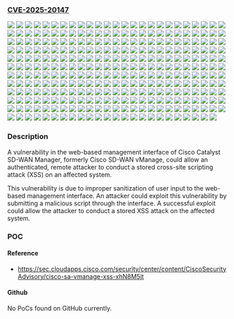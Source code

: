 ### [CVE-2025-20147](https://cve.mitre.org/cgi-bin/cvename.cgi?name=CVE-2025-20147)
![](https://img.shields.io/static/v1?label=Product&message=Cisco%20Catalyst%20SD-WAN%20Manager&color=blue)
![](https://img.shields.io/static/v1?label=Version&message=17.2.10%20&color=brightgreen)
![](https://img.shields.io/static/v1?label=Version&message=17.2.4%20&color=brightgreen)
![](https://img.shields.io/static/v1?label=Version&message=17.2.5%20&color=brightgreen)
![](https://img.shields.io/static/v1?label=Version&message=17.2.6%20&color=brightgreen)
![](https://img.shields.io/static/v1?label=Version&message=17.2.7%20&color=brightgreen)
![](https://img.shields.io/static/v1?label=Version&message=17.2.8%20&color=brightgreen)
![](https://img.shields.io/static/v1?label=Version&message=17.2.9%20&color=brightgreen)
![](https://img.shields.io/static/v1?label=Version&message=18.2.0%20&color=brightgreen)
![](https://img.shields.io/static/v1?label=Version&message=18.3.0%20&color=brightgreen)
![](https://img.shields.io/static/v1?label=Version&message=18.3.1%20&color=brightgreen)
![](https://img.shields.io/static/v1?label=Version&message=18.3.1.1%20&color=brightgreen)
![](https://img.shields.io/static/v1?label=Version&message=18.3.3%20&color=brightgreen)
![](https://img.shields.io/static/v1?label=Version&message=18.3.3.1%20&color=brightgreen)
![](https://img.shields.io/static/v1?label=Version&message=18.3.4%20&color=brightgreen)
![](https://img.shields.io/static/v1?label=Version&message=18.3.5%20&color=brightgreen)
![](https://img.shields.io/static/v1?label=Version&message=18.3.6%20&color=brightgreen)
![](https://img.shields.io/static/v1?label=Version&message=18.3.6.1%20&color=brightgreen)
![](https://img.shields.io/static/v1?label=Version&message=18.3.7%20&color=brightgreen)
![](https://img.shields.io/static/v1?label=Version&message=18.3.8%20&color=brightgreen)
![](https://img.shields.io/static/v1?label=Version&message=18.4.0%20&color=brightgreen)
![](https://img.shields.io/static/v1?label=Version&message=18.4.0.1%20&color=brightgreen)
![](https://img.shields.io/static/v1?label=Version&message=18.4.1%20&color=brightgreen)
![](https://img.shields.io/static/v1?label=Version&message=18.4.3%20&color=brightgreen)
![](https://img.shields.io/static/v1?label=Version&message=18.4.302%20&color=brightgreen)
![](https://img.shields.io/static/v1?label=Version&message=18.4.303%20&color=brightgreen)
![](https://img.shields.io/static/v1?label=Version&message=18.4.4%20&color=brightgreen)
![](https://img.shields.io/static/v1?label=Version&message=18.4.5%20&color=brightgreen)
![](https://img.shields.io/static/v1?label=Version&message=18.4.501_ES%20&color=brightgreen)
![](https://img.shields.io/static/v1?label=Version&message=18.4.6%20&color=brightgreen)
![](https://img.shields.io/static/v1?label=Version&message=19.0.0%20&color=brightgreen)
![](https://img.shields.io/static/v1?label=Version&message=19.0.1a%20&color=brightgreen)
![](https://img.shields.io/static/v1?label=Version&message=19.1.0%20&color=brightgreen)
![](https://img.shields.io/static/v1?label=Version&message=19.2.0%20&color=brightgreen)
![](https://img.shields.io/static/v1?label=Version&message=19.2.097%20&color=brightgreen)
![](https://img.shields.io/static/v1?label=Version&message=19.2.098%20&color=brightgreen)
![](https://img.shields.io/static/v1?label=Version&message=19.2.099%20&color=brightgreen)
![](https://img.shields.io/static/v1?label=Version&message=19.2.1%20&color=brightgreen)
![](https://img.shields.io/static/v1?label=Version&message=19.2.2%20&color=brightgreen)
![](https://img.shields.io/static/v1?label=Version&message=19.2.3%20&color=brightgreen)
![](https://img.shields.io/static/v1?label=Version&message=19.2.31%20&color=brightgreen)
![](https://img.shields.io/static/v1?label=Version&message=19.2.32%20&color=brightgreen)
![](https://img.shields.io/static/v1?label=Version&message=19.2.4%20&color=brightgreen)
![](https://img.shields.io/static/v1?label=Version&message=19.2.4.0.1%20&color=brightgreen)
![](https://img.shields.io/static/v1?label=Version&message=19.2.4.0.8%20&color=brightgreen)
![](https://img.shields.io/static/v1?label=Version&message=19.2.4.0.9%20&color=brightgreen)
![](https://img.shields.io/static/v1?label=Version&message=19.2.929%20&color=brightgreen)
![](https://img.shields.io/static/v1?label=Version&message=19.3.0%20&color=brightgreen)
![](https://img.shields.io/static/v1?label=Version&message=20.1.1%20&color=brightgreen)
![](https://img.shields.io/static/v1?label=Version&message=20.1.1.1%20&color=brightgreen)
![](https://img.shields.io/static/v1?label=Version&message=20.1.12%20&color=brightgreen)
![](https://img.shields.io/static/v1?label=Version&message=20.1.2%20&color=brightgreen)
![](https://img.shields.io/static/v1?label=Version&message=20.1.2_937%20&color=brightgreen)
![](https://img.shields.io/static/v1?label=Version&message=20.1.3%20&color=brightgreen)
![](https://img.shields.io/static/v1?label=Version&message=20.1.3.1%20&color=brightgreen)
![](https://img.shields.io/static/v1?label=Version&message=20.10.1%20&color=brightgreen)
![](https://img.shields.io/static/v1?label=Version&message=20.10.1.1%20&color=brightgreen)
![](https://img.shields.io/static/v1?label=Version&message=20.10.1.2%20&color=brightgreen)
![](https://img.shields.io/static/v1?label=Version&message=20.10.1_LI_Images%20&color=brightgreen)
![](https://img.shields.io/static/v1?label=Version&message=20.11.1%20&color=brightgreen)
![](https://img.shields.io/static/v1?label=Version&message=20.11.1.1%20&color=brightgreen)
![](https://img.shields.io/static/v1?label=Version&message=20.11.1.2%20&color=brightgreen)
![](https://img.shields.io/static/v1?label=Version&message=20.11.1_LI_Images%20&color=brightgreen)
![](https://img.shields.io/static/v1?label=Version&message=20.12.1%20&color=brightgreen)
![](https://img.shields.io/static/v1?label=Version&message=20.12.1_LI_Images%20&color=brightgreen)
![](https://img.shields.io/static/v1?label=Version&message=20.12.2%20&color=brightgreen)
![](https://img.shields.io/static/v1?label=Version&message=20.12.2_LI_Images%20&color=brightgreen)
![](https://img.shields.io/static/v1?label=Version&message=20.12.3%20&color=brightgreen)
![](https://img.shields.io/static/v1?label=Version&message=20.12.3.1%20&color=brightgreen)
![](https://img.shields.io/static/v1?label=Version&message=20.12.3_LI_Images%20&color=brightgreen)
![](https://img.shields.io/static/v1?label=Version&message=20.12.4%20&color=brightgreen)
![](https://img.shields.io/static/v1?label=Version&message=20.12.4.0.03%20&color=brightgreen)
![](https://img.shields.io/static/v1?label=Version&message=20.12.4.0.4%20&color=brightgreen)
![](https://img.shields.io/static/v1?label=Version&message=20.12.4.0.6%20&color=brightgreen)
![](https://img.shields.io/static/v1?label=Version&message=20.12.4.1%20&color=brightgreen)
![](https://img.shields.io/static/v1?label=Version&message=20.12.4.1_LI_Images%20&color=brightgreen)
![](https://img.shields.io/static/v1?label=Version&message=20.12.401%20&color=brightgreen)
![](https://img.shields.io/static/v1?label=Version&message=20.12.4_LI_Images%20&color=brightgreen)
![](https://img.shields.io/static/v1?label=Version&message=20.3.1%20&color=brightgreen)
![](https://img.shields.io/static/v1?label=Version&message=20.3.2%20&color=brightgreen)
![](https://img.shields.io/static/v1?label=Version&message=20.3.2.0.5%20&color=brightgreen)
![](https://img.shields.io/static/v1?label=Version&message=20.3.2.0.6%20&color=brightgreen)
![](https://img.shields.io/static/v1?label=Version&message=20.3.2.1%20&color=brightgreen)
![](https://img.shields.io/static/v1?label=Version&message=20.3.2.1_927%20&color=brightgreen)
![](https://img.shields.io/static/v1?label=Version&message=20.3.2.1_930%20&color=brightgreen)
![](https://img.shields.io/static/v1?label=Version&message=20.3.2_925%20&color=brightgreen)
![](https://img.shields.io/static/v1?label=Version&message=20.3.2_928%20&color=brightgreen)
![](https://img.shields.io/static/v1?label=Version&message=20.3.2_929%20&color=brightgreen)
![](https://img.shields.io/static/v1?label=Version&message=20.3.2_937%20&color=brightgreen)
![](https://img.shields.io/static/v1?label=Version&message=20.3.3%20&color=brightgreen)
![](https://img.shields.io/static/v1?label=Version&message=20.3.3.0.14%20&color=brightgreen)
![](https://img.shields.io/static/v1?label=Version&message=20.3.3.0.16%20&color=brightgreen)
![](https://img.shields.io/static/v1?label=Version&message=20.3.3.0.17%20&color=brightgreen)
![](https://img.shields.io/static/v1?label=Version&message=20.3.3.0.18%20&color=brightgreen)
![](https://img.shields.io/static/v1?label=Version&message=20.3.3.0.2%20&color=brightgreen)
![](https://img.shields.io/static/v1?label=Version&message=20.3.3.0.4%20&color=brightgreen)
![](https://img.shields.io/static/v1?label=Version&message=20.3.3.0.8%20&color=brightgreen)
![](https://img.shields.io/static/v1?label=Version&message=20.3.3.1%20&color=brightgreen)
![](https://img.shields.io/static/v1?label=Version&message=20.3.3.1.1%20&color=brightgreen)
![](https://img.shields.io/static/v1?label=Version&message=20.3.3.1.10%20&color=brightgreen)
![](https://img.shields.io/static/v1?label=Version&message=20.3.3.1.2%20&color=brightgreen)
![](https://img.shields.io/static/v1?label=Version&message=20.3.3.1.5%20&color=brightgreen)
![](https://img.shields.io/static/v1?label=Version&message=20.3.3.1.7%20&color=brightgreen)
![](https://img.shields.io/static/v1?label=Version&message=20.3.3.2%20&color=brightgreen)
![](https://img.shields.io/static/v1?label=Version&message=20.3.4%20&color=brightgreen)
![](https://img.shields.io/static/v1?label=Version&message=20.3.4.0.1%20&color=brightgreen)
![](https://img.shields.io/static/v1?label=Version&message=20.3.4.0.11%20&color=brightgreen)
![](https://img.shields.io/static/v1?label=Version&message=20.3.4.0.19%20&color=brightgreen)
![](https://img.shields.io/static/v1?label=Version&message=20.3.4.0.20%20&color=brightgreen)
![](https://img.shields.io/static/v1?label=Version&message=20.3.4.0.24%20&color=brightgreen)
![](https://img.shields.io/static/v1?label=Version&message=20.3.4.0.25%20&color=brightgreen)
![](https://img.shields.io/static/v1?label=Version&message=20.3.4.0.26%20&color=brightgreen)
![](https://img.shields.io/static/v1?label=Version&message=20.3.4.0.5%20&color=brightgreen)
![](https://img.shields.io/static/v1?label=Version&message=20.3.4.0.6%20&color=brightgreen)
![](https://img.shields.io/static/v1?label=Version&message=20.3.4.0.9%20&color=brightgreen)
![](https://img.shields.io/static/v1?label=Version&message=20.3.4.1%20&color=brightgreen)
![](https://img.shields.io/static/v1?label=Version&message=20.3.4.1.1%20&color=brightgreen)
![](https://img.shields.io/static/v1?label=Version&message=20.3.4.1.2%20&color=brightgreen)
![](https://img.shields.io/static/v1?label=Version&message=20.3.4.2%20&color=brightgreen)
![](https://img.shields.io/static/v1?label=Version&message=20.3.4.2.1%20&color=brightgreen)
![](https://img.shields.io/static/v1?label=Version&message=20.3.4.2.2%20&color=brightgreen)
![](https://img.shields.io/static/v1?label=Version&message=20.3.4.3%20&color=brightgreen)
![](https://img.shields.io/static/v1?label=Version&message=20.3.5%20&color=brightgreen)
![](https://img.shields.io/static/v1?label=Version&message=20.3.5.0.7%20&color=brightgreen)
![](https://img.shields.io/static/v1?label=Version&message=20.3.5.0.8%20&color=brightgreen)
![](https://img.shields.io/static/v1?label=Version&message=20.3.5.0.9%20&color=brightgreen)
![](https://img.shields.io/static/v1?label=Version&message=20.3.5.1%20&color=brightgreen)
![](https://img.shields.io/static/v1?label=Version&message=20.3.6%20&color=brightgreen)
![](https://img.shields.io/static/v1?label=Version&message=20.3.7%20&color=brightgreen)
![](https://img.shields.io/static/v1?label=Version&message=20.3.7.1%20&color=brightgreen)
![](https://img.shields.io/static/v1?label=Version&message=20.3.7.2%20&color=brightgreen)
![](https://img.shields.io/static/v1?label=Version&message=20.3.8%20&color=brightgreen)
![](https://img.shields.io/static/v1?label=Version&message=20.3.813%20&color=brightgreen)
![](https://img.shields.io/static/v1?label=Version&message=20.3.814%20&color=brightgreen)
![](https://img.shields.io/static/v1?label=Version&message=20.4.1%20&color=brightgreen)
![](https://img.shields.io/static/v1?label=Version&message=20.4.1.0.01%20&color=brightgreen)
![](https://img.shields.io/static/v1?label=Version&message=20.4.1.0.02%20&color=brightgreen)
![](https://img.shields.io/static/v1?label=Version&message=20.4.1.0.1%20&color=brightgreen)
![](https://img.shields.io/static/v1?label=Version&message=20.4.1.1%20&color=brightgreen)
![](https://img.shields.io/static/v1?label=Version&message=20.4.1.1.5%20&color=brightgreen)
![](https://img.shields.io/static/v1?label=Version&message=20.4.1.2%20&color=brightgreen)
![](https://img.shields.io/static/v1?label=Version&message=20.4.2%20&color=brightgreen)
![](https://img.shields.io/static/v1?label=Version&message=20.4.2.0.1%20&color=brightgreen)
![](https://img.shields.io/static/v1?label=Version&message=20.4.2.0.2%20&color=brightgreen)
![](https://img.shields.io/static/v1?label=Version&message=20.4.2.0.4%20&color=brightgreen)
![](https://img.shields.io/static/v1?label=Version&message=20.4.2.1%20&color=brightgreen)
![](https://img.shields.io/static/v1?label=Version&message=20.4.2.1.1%20&color=brightgreen)
![](https://img.shields.io/static/v1?label=Version&message=20.4.2.2%20&color=brightgreen)
![](https://img.shields.io/static/v1?label=Version&message=20.4.2.2.1%20&color=brightgreen)
![](https://img.shields.io/static/v1?label=Version&message=20.4.2.2.2%20&color=brightgreen)
![](https://img.shields.io/static/v1?label=Version&message=20.4.2.2.3%20&color=brightgreen)
![](https://img.shields.io/static/v1?label=Version&message=20.4.2.2.4%20&color=brightgreen)
![](https://img.shields.io/static/v1?label=Version&message=20.4.2.2.8%20&color=brightgreen)
![](https://img.shields.io/static/v1?label=Version&message=20.4.2.3%20&color=brightgreen)
![](https://img.shields.io/static/v1?label=Version&message=20.5.0.1.1%20&color=brightgreen)
![](https://img.shields.io/static/v1?label=Version&message=20.5.1%20&color=brightgreen)
![](https://img.shields.io/static/v1?label=Version&message=20.5.1.0.1%20&color=brightgreen)
![](https://img.shields.io/static/v1?label=Version&message=20.5.1.0.2%20&color=brightgreen)
![](https://img.shields.io/static/v1?label=Version&message=20.5.1.1%20&color=brightgreen)
![](https://img.shields.io/static/v1?label=Version&message=20.5.1.2%20&color=brightgreen)
![](https://img.shields.io/static/v1?label=Version&message=20.6.0.18.3%20&color=brightgreen)
![](https://img.shields.io/static/v1?label=Version&message=20.6.0.18.4%20&color=brightgreen)
![](https://img.shields.io/static/v1?label=Version&message=20.6.1%20&color=brightgreen)
![](https://img.shields.io/static/v1?label=Version&message=20.6.1.0.1%20&color=brightgreen)
![](https://img.shields.io/static/v1?label=Version&message=20.6.1.1%20&color=brightgreen)
![](https://img.shields.io/static/v1?label=Version&message=20.6.1.2%20&color=brightgreen)
![](https://img.shields.io/static/v1?label=Version&message=20.6.2%20&color=brightgreen)
![](https://img.shields.io/static/v1?label=Version&message=20.6.2.0.4%20&color=brightgreen)
![](https://img.shields.io/static/v1?label=Version&message=20.6.2.1%20&color=brightgreen)
![](https://img.shields.io/static/v1?label=Version&message=20.6.2.2%20&color=brightgreen)
![](https://img.shields.io/static/v1?label=Version&message=20.6.2.2.2%20&color=brightgreen)
![](https://img.shields.io/static/v1?label=Version&message=20.6.2.2.3%20&color=brightgreen)
![](https://img.shields.io/static/v1?label=Version&message=20.6.2.2.4%20&color=brightgreen)
![](https://img.shields.io/static/v1?label=Version&message=20.6.2.2.7%20&color=brightgreen)
![](https://img.shields.io/static/v1?label=Version&message=20.6.3%20&color=brightgreen)
![](https://img.shields.io/static/v1?label=Version&message=20.6.3.0.10%20&color=brightgreen)
![](https://img.shields.io/static/v1?label=Version&message=20.6.3.0.11%20&color=brightgreen)
![](https://img.shields.io/static/v1?label=Version&message=20.6.3.0.14%20&color=brightgreen)
![](https://img.shields.io/static/v1?label=Version&message=20.6.3.0.18%20&color=brightgreen)
![](https://img.shields.io/static/v1?label=Version&message=20.6.3.0.19%20&color=brightgreen)
![](https://img.shields.io/static/v1?label=Version&message=20.6.3.0.2%20&color=brightgreen)
![](https://img.shields.io/static/v1?label=Version&message=20.6.3.0.23%20&color=brightgreen)
![](https://img.shields.io/static/v1?label=Version&message=20.6.3.0.25%20&color=brightgreen)
![](https://img.shields.io/static/v1?label=Version&message=20.6.3.0.27%20&color=brightgreen)
![](https://img.shields.io/static/v1?label=Version&message=20.6.3.0.29%20&color=brightgreen)
![](https://img.shields.io/static/v1?label=Version&message=20.6.3.0.31%20&color=brightgreen)
![](https://img.shields.io/static/v1?label=Version&message=20.6.3.0.32%20&color=brightgreen)
![](https://img.shields.io/static/v1?label=Version&message=20.6.3.0.33%20&color=brightgreen)
![](https://img.shields.io/static/v1?label=Version&message=20.6.3.0.38%20&color=brightgreen)
![](https://img.shields.io/static/v1?label=Version&message=20.6.3.0.39%20&color=brightgreen)
![](https://img.shields.io/static/v1?label=Version&message=20.6.3.0.40%20&color=brightgreen)
![](https://img.shields.io/static/v1?label=Version&message=20.6.3.0.41%20&color=brightgreen)
![](https://img.shields.io/static/v1?label=Version&message=20.6.3.0.45%20&color=brightgreen)
![](https://img.shields.io/static/v1?label=Version&message=20.6.3.0.46%20&color=brightgreen)
![](https://img.shields.io/static/v1?label=Version&message=20.6.3.0.47%20&color=brightgreen)
![](https://img.shields.io/static/v1?label=Version&message=20.6.3.0.5%20&color=brightgreen)
![](https://img.shields.io/static/v1?label=Version&message=20.6.3.0.51%20&color=brightgreen)
![](https://img.shields.io/static/v1?label=Version&message=20.6.3.0.7%20&color=brightgreen)
![](https://img.shields.io/static/v1?label=Version&message=20.6.3.1%20&color=brightgreen)
![](https://img.shields.io/static/v1?label=Version&message=20.6.3.1.1%20&color=brightgreen)
![](https://img.shields.io/static/v1?label=Version&message=20.6.3.2%20&color=brightgreen)
![](https://img.shields.io/static/v1?label=Version&message=20.6.3.3%20&color=brightgreen)
![](https://img.shields.io/static/v1?label=Version&message=20.6.3.4%20&color=brightgreen)
![](https://img.shields.io/static/v1?label=Version&message=20.6.4%20&color=brightgreen)
![](https://img.shields.io/static/v1?label=Version&message=20.6.4.0.19%20&color=brightgreen)
![](https://img.shields.io/static/v1?label=Version&message=20.6.4.0.21%20&color=brightgreen)
![](https://img.shields.io/static/v1?label=Version&message=20.6.4.0.4%20&color=brightgreen)
![](https://img.shields.io/static/v1?label=Version&message=20.6.4.1%20&color=brightgreen)
![](https://img.shields.io/static/v1?label=Version&message=20.6.4.2%20&color=brightgreen)
![](https://img.shields.io/static/v1?label=Version&message=20.6.5%20&color=brightgreen)
![](https://img.shields.io/static/v1?label=Version&message=20.6.5.1%20&color=brightgreen)
![](https://img.shields.io/static/v1?label=Version&message=20.6.5.1.10%20&color=brightgreen)
![](https://img.shields.io/static/v1?label=Version&message=20.6.5.1.11%20&color=brightgreen)
![](https://img.shields.io/static/v1?label=Version&message=20.6.5.1.13%20&color=brightgreen)
![](https://img.shields.io/static/v1?label=Version&message=20.6.5.1.14%20&color=brightgreen)
![](https://img.shields.io/static/v1?label=Version&message=20.6.5.1.2%20&color=brightgreen)
![](https://img.shields.io/static/v1?label=Version&message=20.6.5.1.3%20&color=brightgreen)
![](https://img.shields.io/static/v1?label=Version&message=20.6.5.1.4%20&color=brightgreen)
![](https://img.shields.io/static/v1?label=Version&message=20.6.5.1.5%20&color=brightgreen)
![](https://img.shields.io/static/v1?label=Version&message=20.6.5.1.6%20&color=brightgreen)
![](https://img.shields.io/static/v1?label=Version&message=20.6.5.1.7%20&color=brightgreen)
![](https://img.shields.io/static/v1?label=Version&message=20.6.5.1.9%20&color=brightgreen)
![](https://img.shields.io/static/v1?label=Version&message=20.6.5.2%20&color=brightgreen)
![](https://img.shields.io/static/v1?label=Version&message=20.6.5.2.1%20&color=brightgreen)
![](https://img.shields.io/static/v1?label=Version&message=20.6.5.2.3%20&color=brightgreen)
![](https://img.shields.io/static/v1?label=Version&message=20.6.5.2.4%20&color=brightgreen)
![](https://img.shields.io/static/v1?label=Version&message=20.6.5.2.8%20&color=brightgreen)
![](https://img.shields.io/static/v1?label=Version&message=20.6.5.3%20&color=brightgreen)
![](https://img.shields.io/static/v1?label=Version&message=20.6.5.4%20&color=brightgreen)
![](https://img.shields.io/static/v1?label=Version&message=20.6.5.5%20&color=brightgreen)
![](https://img.shields.io/static/v1?label=Version&message=20.6.6%20&color=brightgreen)
![](https://img.shields.io/static/v1?label=Version&message=20.6.6.0.1%20&color=brightgreen)
![](https://img.shields.io/static/v1?label=Version&message=20.6.7%20&color=brightgreen)
![](https://img.shields.io/static/v1?label=Version&message=20.6.8%20&color=brightgreen)
![](https://img.shields.io/static/v1?label=Version&message=20.7.1%20&color=brightgreen)
![](https://img.shields.io/static/v1?label=Version&message=20.7.1.0.2%20&color=brightgreen)
![](https://img.shields.io/static/v1?label=Version&message=20.7.1.1%20&color=brightgreen)
![](https://img.shields.io/static/v1?label=Version&message=20.7.1EFT2%20&color=brightgreen)
![](https://img.shields.io/static/v1?label=Version&message=20.7.2%20&color=brightgreen)
![](https://img.shields.io/static/v1?label=Version&message=20.8.1%20&color=brightgreen)
![](https://img.shields.io/static/v1?label=Version&message=20.9.1%20&color=brightgreen)
![](https://img.shields.io/static/v1?label=Version&message=20.9.1.1%20&color=brightgreen)
![](https://img.shields.io/static/v1?label=Version&message=20.9.1EFT2%20&color=brightgreen)
![](https://img.shields.io/static/v1?label=Version&message=20.9.1_LI_Images%20&color=brightgreen)
![](https://img.shields.io/static/v1?label=Version&message=20.9.2%20&color=brightgreen)
![](https://img.shields.io/static/v1?label=Version&message=20.9.2.0.01%20&color=brightgreen)
![](https://img.shields.io/static/v1?label=Version&message=20.9.2.1%20&color=brightgreen)
![](https://img.shields.io/static/v1?label=Version&message=20.9.2.2%20&color=brightgreen)
![](https://img.shields.io/static/v1?label=Version&message=20.9.2.3%20&color=brightgreen)
![](https://img.shields.io/static/v1?label=Version&message=20.9.2_LI_Images%20&color=brightgreen)
![](https://img.shields.io/static/v1?label=Version&message=20.9.3%20&color=brightgreen)
![](https://img.shields.io/static/v1?label=Version&message=20.9.3.0.12%20&color=brightgreen)
![](https://img.shields.io/static/v1?label=Version&message=20.9.3.0.16%20&color=brightgreen)
![](https://img.shields.io/static/v1?label=Version&message=20.9.3.0.17%20&color=brightgreen)
![](https://img.shields.io/static/v1?label=Version&message=20.9.3.0.18%20&color=brightgreen)
![](https://img.shields.io/static/v1?label=Version&message=20.9.3.0.2%20&color=brightgreen)
![](https://img.shields.io/static/v1?label=Version&message=20.9.3.0.20%20&color=brightgreen)
![](https://img.shields.io/static/v1?label=Version&message=20.9.3.0.21%20&color=brightgreen)
![](https://img.shields.io/static/v1?label=Version&message=20.9.3.0.23%20&color=brightgreen)
![](https://img.shields.io/static/v1?label=Version&message=20.9.3.0.24%20&color=brightgreen)
![](https://img.shields.io/static/v1?label=Version&message=20.9.3.0.25%20&color=brightgreen)
![](https://img.shields.io/static/v1?label=Version&message=20.9.3.0.26%20&color=brightgreen)
![](https://img.shields.io/static/v1?label=Version&message=20.9.3.0.29%20&color=brightgreen)
![](https://img.shields.io/static/v1?label=Version&message=20.9.3.0.3%20&color=brightgreen)
![](https://img.shields.io/static/v1?label=Version&message=20.9.3.0.4%20&color=brightgreen)
![](https://img.shields.io/static/v1?label=Version&message=20.9.3.0.5%20&color=brightgreen)
![](https://img.shields.io/static/v1?label=Version&message=20.9.3.0.7%20&color=brightgreen)
![](https://img.shields.io/static/v1?label=Version&message=20.9.3.0.8%20&color=brightgreen)
![](https://img.shields.io/static/v1?label=Version&message=20.9.3.1%20&color=brightgreen)
![](https://img.shields.io/static/v1?label=Version&message=20.9.3.2%20&color=brightgreen)
![](https://img.shields.io/static/v1?label=Version&message=20.9.3.2_LI_Images%20&color=brightgreen)
![](https://img.shields.io/static/v1?label=Version&message=20.9.3_LI_%20Images%20&color=brightgreen)
![](https://img.shields.io/static/v1?label=Version&message=20.9.4%20&color=brightgreen)
![](https://img.shields.io/static/v1?label=Version&message=20.9.4.0.4%20&color=brightgreen)
![](https://img.shields.io/static/v1?label=Version&message=20.9.4.1%20&color=brightgreen)
![](https://img.shields.io/static/v1?label=Version&message=20.9.4.1.1%20&color=brightgreen)
![](https://img.shields.io/static/v1?label=Version&message=20.9.4.1.3%20&color=brightgreen)
![](https://img.shields.io/static/v1?label=Version&message=20.9.4.1.6%20&color=brightgreen)
![](https://img.shields.io/static/v1?label=Version&message=20.9.4.1_LI_Images%20&color=brightgreen)
![](https://img.shields.io/static/v1?label=Version&message=20.9.4_LI_Images%20&color=brightgreen)
![](https://img.shields.io/static/v1?label=Version&message=20.9.5%20&color=brightgreen)
![](https://img.shields.io/static/v1?label=Version&message=20.9.5.1%20&color=brightgreen)
![](https://img.shields.io/static/v1?label=Version&message=20.9.5.1.4%20&color=brightgreen)
![](https://img.shields.io/static/v1?label=Version&message=20.9.5.1_LI_Images%20&color=brightgreen)
![](https://img.shields.io/static/v1?label=Version&message=20.9.5.2%20&color=brightgreen)
![](https://img.shields.io/static/v1?label=Version&message=20.9.5.2.1%20&color=brightgreen)
![](https://img.shields.io/static/v1?label=Version&message=20.9.5.2.13%20&color=brightgreen)
![](https://img.shields.io/static/v1?label=Version&message=20.9.5.2.14%20&color=brightgreen)
![](https://img.shields.io/static/v1?label=Version&message=20.9.5.2.16%20&color=brightgreen)
![](https://img.shields.io/static/v1?label=Version&message=20.9.5.2.21%20&color=brightgreen)
![](https://img.shields.io/static/v1?label=Version&message=20.9.5.2.7%20&color=brightgreen)
![](https://img.shields.io/static/v1?label=Version&message=20.9.5.2_LI_Images%20&color=brightgreen)
![](https://img.shields.io/static/v1?label=Version&message=20.9.5.3%20&color=brightgreen)
![](https://img.shields.io/static/v1?label=Version&message=20.9.5.3_LI_Images%20&color=brightgreen)
![](https://img.shields.io/static/v1?label=Version&message=20.9.5_LI_Images%20&color=brightgreen)
![](https://img.shields.io/static/v1?label=Version&message=20.9.6%20&color=brightgreen)
![](https://img.shields.io/static/v1?label=Version&message=20.9.6.0.3%20&color=brightgreen)
![](https://img.shields.io/static/v1?label=Version&message=20.9.6_LI_Images%20&color=brightgreen)
![](https://img.shields.io/static/v1?label=Vulnerability&message=Improper%20Neutralization%20of%20Input%20During%20Web%20Page%20Generation%20('Cross-site%20Scripting')&color=brightgreen)

### Description

A vulnerability in the web-based management interface of Cisco Catalyst SD-WAN Manager, formerly Cisco SD-WAN vManage, could allow an authenticated, remote attacker to conduct a stored cross-site scripting attack (XSS) on an affected system.&nbsp;This vulnerability is due to improper sanitization of user input to the web-based management interface. An attacker could exploit this vulnerability by submitting a malicious script through the interface. A successful exploit could allow the attacker to conduct a stored XSS attack on the affected system.

### POC

#### Reference
- https://sec.cloudapps.cisco.com/security/center/content/CiscoSecurityAdvisory/cisco-sa-vmanage-xss-xhN8M5jt

#### Github
No PoCs found on GitHub currently.


